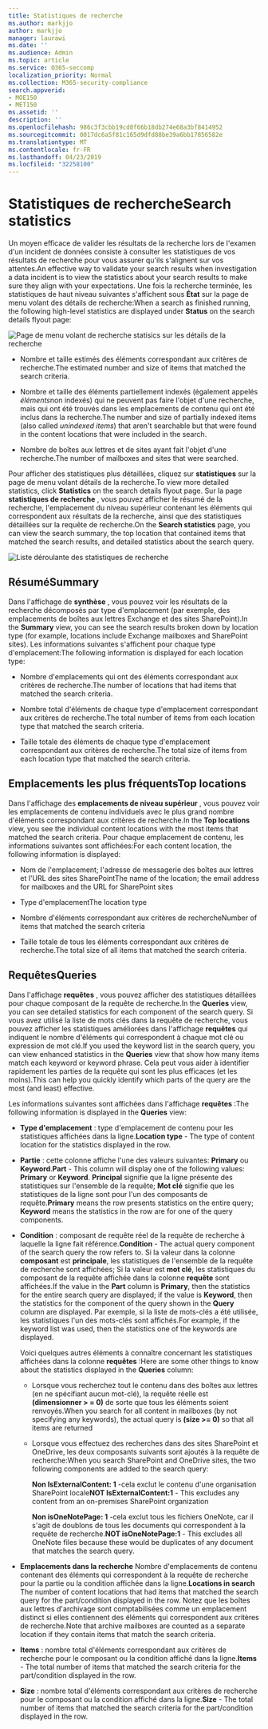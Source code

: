 ```yaml
---
title: Statistiques de recherche
ms.author: markjjo
author: markjjo
manager: laurawi
ms.date: ''
ms.audience: Admin
ms.topic: article
ms.service: O365-seccomp
localization_priority: Normal
ms.collection: M365-security-compliance
search.appverid:
- MOE150
- MET150
ms.assetid: ''
description: ''
ms.openlocfilehash: 986c3f3cbb19cd0f66b18db274e68a3bf8414952
ms.sourcegitcommit: 0017dc6a5f81c165d9dfd88be39a6bb17856582e
ms.translationtype: MT
ms.contentlocale: fr-FR
ms.lasthandoff: 04/23/2019
ms.locfileid: "32258100"
---
```

# <a name="search-statistics"></a><span data-ttu-id="125ec-102">Statistiques de recherche</span><span class="sxs-lookup"><span data-stu-id="125ec-102">Search statistics</span></span>

<span data-ttu-id="125ec-103">Un moyen efficace de valider les résultats de la recherche lors de l'examen d'un incident de données consiste à consulter les statistiques de vos résultats de recherche pour vous assurer qu'ils s'alignent sur vos attentes.</span><span class="sxs-lookup"><span data-stu-id="125ec-103">An effective way to validate your search results when investigation a data incident is to view the statistics about your search results to make sure they align with your expectations.</span></span> <span data-ttu-id="125ec-104">Une fois la recherche terminée, les statistiques de haut niveau suivantes s'affichent sous **État** sur la page de menu volant des détails de recherche:</span><span class="sxs-lookup"><span data-stu-id="125ec-104">When a search as finished running, the following high-level statistics are displayed under **Status** on the search details flyout page:</span></span>

![Page de menu volant de recherche statisics sur les détails de la recherche](../media/SearchDetailsFlyout.png)

- <span data-ttu-id="125ec-106">Nombre et taille estimés des éléments correspondant aux critères de recherche.</span><span class="sxs-lookup"><span data-stu-id="125ec-106">The estimated number and size of items that matched the search criteria.</span></span>

- <span data-ttu-id="125ec-107">Nombre et taille des éléments partiellement indexés (également appelés *éléments*non indexés) qui ne peuvent pas faire l'objet d'une recherche, mais qui ont été trouvés dans les emplacements de contenu qui ont été inclus dans la recherche.</span><span class="sxs-lookup"><span data-stu-id="125ec-107">The number and size of partially indexed items (also called *unindexed items*) that aren't searchable but that were found in the content locations that were included in the search.</span></span>

- <span data-ttu-id="125ec-108">Nombre de boîtes aux lettres et de sites ayant fait l'objet d'une recherche.</span><span class="sxs-lookup"><span data-stu-id="125ec-108">The number of mailboxes and sites that were searched.</span></span>

<span data-ttu-id="125ec-109">Pour afficher des statistiques plus détaillées, cliquez sur **statistiques** sur la page de menu volant détails de la recherche.</span><span class="sxs-lookup"><span data-stu-id="125ec-109">To view more detailed statistics, click **Statistics** on the search details flyout page.</span></span> <span data-ttu-id="125ec-110">Sur la page **statistiques de recherche** , vous pouvez afficher le résumé de la recherche, l'emplacement du niveau supérieur contenant les éléments qui correspondent aux résultats de la recherche, ainsi que des statistiques détaillées sur la requête de recherche.</span><span class="sxs-lookup"><span data-stu-id="125ec-110">On the **Search statistics** page, you can view the search summary, the top location that contained items that matched the search results, and detailed statistics about the search query.</span></span>

![Liste déroulante des statistiques de recherche](../media/SearchStatisticsDropDownList.png)

## <a name="summary"></a><span data-ttu-id="125ec-112">Résumé</span><span class="sxs-lookup"><span data-stu-id="125ec-112">Summary</span></span>

<span data-ttu-id="125ec-113">Dans l'affichage de **synthèse** , vous pouvez voir les résultats de la recherche décomposés par type d'emplacement (par exemple, des emplacements de boîtes aux lettres Exchange et des sites SharePoint).</span><span class="sxs-lookup"><span data-stu-id="125ec-113">In the **Summary** view, you can see the search results broken down by location type (for example, locations include Exchange mailboxes and SharePoint sites).</span></span> <span data-ttu-id="125ec-114">Les informations suivantes s'affichent pour chaque type d'emplacement:</span><span class="sxs-lookup"><span data-stu-id="125ec-114">The following information is displayed for each location type:</span></span>

- <span data-ttu-id="125ec-115">Nombre d'emplacements qui ont des éléments correspondant aux critères de recherche.</span><span class="sxs-lookup"><span data-stu-id="125ec-115">The number of locations that had items that matched the search criteria.</span></span>

- <span data-ttu-id="125ec-116">Nombre total d'éléments de chaque type d'emplacement correspondant aux critères de recherche.</span><span class="sxs-lookup"><span data-stu-id="125ec-116">The total number of items from each location type that matched the search criteria.</span></span>

- <span data-ttu-id="125ec-117">Taille totale des éléments de chaque type d'emplacement correspondant aux critères de recherche.</span><span class="sxs-lookup"><span data-stu-id="125ec-117">The total size of items from each location type that matched the search criteria.</span></span>

## <a name="top-locations"></a><span data-ttu-id="125ec-118">Emplacements les plus fréquents</span><span class="sxs-lookup"><span data-stu-id="125ec-118">Top locations</span></span>

<span data-ttu-id="125ec-119">Dans l'affichage des **emplacements de niveau supérieur** , vous pouvez voir les emplacements de contenu individuels avec le plus grand nombre d'éléments correspondant aux critères de recherche.</span><span class="sxs-lookup"><span data-stu-id="125ec-119">In the **Top locations** view, you see the individual content locations with the most items that matched the search criteria.</span></span> <span data-ttu-id="125ec-120">Pour chaque emplacement de contenu, les informations suivantes sont affichées:</span><span class="sxs-lookup"><span data-stu-id="125ec-120">For each content location, the following information is displayed:</span></span>

- <span data-ttu-id="125ec-121">Nom de l'emplacement; l'adresse de messagerie des boîtes aux lettres et l'URL des sites SharePoint</span><span class="sxs-lookup"><span data-stu-id="125ec-121">The name of the location; the email address for mailboxes and the URL for SharePoint sites</span></span>

- <span data-ttu-id="125ec-122">Type d'emplacement</span><span class="sxs-lookup"><span data-stu-id="125ec-122">The location type</span></span>

- <span data-ttu-id="125ec-123">Nombre d'éléments correspondant aux critères de recherche</span><span class="sxs-lookup"><span data-stu-id="125ec-123">Number of items that matched the search criteria</span></span>

- <span data-ttu-id="125ec-124">Taille totale de tous les éléments correspondant aux critères de recherche.</span><span class="sxs-lookup"><span data-stu-id="125ec-124">The total size of all items that matched the search criteria.</span></span>

## <a name="queries"></a><span data-ttu-id="125ec-125">Requêtes</span><span class="sxs-lookup"><span data-stu-id="125ec-125">Queries</span></span>

<span data-ttu-id="125ec-126">Dans l'affichage **requêtes** , vous pouvez afficher des statistiques détaillées pour chaque composant de la requête de recherche.</span><span class="sxs-lookup"><span data-stu-id="125ec-126">In the **Queries** view, you can see detailed statistics for each component of the search query.</span></span> <span data-ttu-id="125ec-127">Si vous avez utilisé la liste de mots clés dans la requête de recherche, vous pouvez afficher les statistiques améliorées dans l'affichage **requêtes** qui indiquent le nombre d'éléments qui correspondent à chaque mot clé ou expression de mot clé.</span><span class="sxs-lookup"><span data-stu-id="125ec-127">If you used the keyword list in the search query, you can view enhanced statistics in the **Queries** view  that show how many items match each keyword or keyword phrase.</span></span> <span data-ttu-id="125ec-128">Cela peut vous aider à identifier rapidement les parties de la requête qui sont les plus efficaces (et les moins).</span><span class="sxs-lookup"><span data-stu-id="125ec-128">This can help you quickly identify which parts of the query are the most (and least) effective.</span></span> 

<span data-ttu-id="125ec-129">Les informations suivantes sont affichées dans l'affichage **requêtes** :</span><span class="sxs-lookup"><span data-stu-id="125ec-129">The following information is displayed in the **Queries** view:</span></span>

 - <span data-ttu-id="125ec-130">**Type d'emplacement** : type d'emplacement de contenu pour les statistiques affichées dans la ligne.</span><span class="sxs-lookup"><span data-stu-id="125ec-130">**Location type** - The type of content location for the statistics displayed in the row.</span></span>

- <span data-ttu-id="125ec-131">**Partie** : cette colonne affiche l'une des valeurs suivantes: **Primary** ou **Keyword**.</span><span class="sxs-lookup"><span data-stu-id="125ec-131">**Part** - This column will display one of the following values: **Primary** or **Keyword**.</span></span> <span data-ttu-id="125ec-132">**Principal** signifie que la ligne présente des statistiques sur l'ensemble de la requête; **Mot clé** signifie que les statistiques de la ligne sont pour l'un des composants de requête.</span><span class="sxs-lookup"><span data-stu-id="125ec-132">**Primary** means the row presents statistics on the entire query; **Keyword** means the statistics in the row are for one of the query components.</span></span>

- <span data-ttu-id="125ec-133">**Condition** : composant de requête réel de la requête de recherche à laquelle la ligne fait référence.</span><span class="sxs-lookup"><span data-stu-id="125ec-133">**Condition** - The actual query component of the search query the row refers to.</span></span> <span data-ttu-id="125ec-134">Si la valeur dans la colonne **composant** est **principale**, les statistiques de l'ensemble de la requête de recherche sont affichées; Si la valeur est **mot clé**, les statistiques du composant de la requête affichée dans la colonne **requête** sont affichées.</span><span class="sxs-lookup"><span data-stu-id="125ec-134">If the value in the **Part** column is **Primary**, then the statistics for the entire search query are displayed; if the value is **Keyword**, then the statistics for the component of the query shown in the **Query** column are displayed.</span></span> <span data-ttu-id="125ec-135">Par exemple, si la liste de mots-clés a été utilisée, les statistiques l'un des mots-clés sont affichés.</span><span class="sxs-lookup"><span data-stu-id="125ec-135">For example, if the keyword list was used, then the statistics one of the keywords are displayed.</span></span>

  <span data-ttu-id="125ec-136">Voici quelques autres éléments à connaître concernant les statistiques affichées dans la colonne **requêtes** :</span><span class="sxs-lookup"><span data-stu-id="125ec-136">Here are some other things to know about the statistics displayed in the **Queries** column:</span></span>
  
  - <span data-ttu-id="125ec-137">Lorsque vous recherchez tout le contenu dans des boîtes aux lettres (en ne spécifiant aucun mot-clé), la requête réelle est **(dimensionner > = 0)** de sorte que tous les éléments soient renvoyés.</span><span class="sxs-lookup"><span data-stu-id="125ec-137">When you search for all content in mailboxes (by not specifying any keywords), the actual query is **(size >= 0)** so that all items are returned</span></span>
  
  - <span data-ttu-id="125ec-138">Lorsque vous effectuez des recherches dans des sites SharePoint et OneDrive, les deux composants suivants sont ajoutés à la requête de recherche:</span><span class="sxs-lookup"><span data-stu-id="125ec-138">When you search SharePoint and OneDrive sites, the two following components are added to the search query:</span></span>
    
    <span data-ttu-id="125ec-139">**Non IsExternalContent: 1** -cela exclut le contenu d'une organisation SharePoint locale</span><span class="sxs-lookup"><span data-stu-id="125ec-139">**NOT IsExternalContent:1** - This excludes any content from an on-premises SharePoint organization</span></span>
    
    <span data-ttu-id="125ec-140">**Non isOneNotePage: 1** -cela exclut tous les fichiers OneNote, car il s'agit de doublons de tous les documents qui correspondent à la requête de recherche.</span><span class="sxs-lookup"><span data-stu-id="125ec-140">**NOT isOneNotePage:1** - This excludes all OneNote files because these would be duplicates of any document that matches the search query.</span></span>

- <span data-ttu-id="125ec-141">**Emplacements dans la recherche** Nombre d'emplacements de contenu contenant des éléments qui correspondent à la requête de recherche pour la partie ou la condition affichée dans la ligne.</span><span class="sxs-lookup"><span data-stu-id="125ec-141">**Locations in search** The number of content locations that had items that matched the search query for the part/condition displayed in the row.</span></span> <span data-ttu-id="125ec-142">Notez que les boîtes aux lettres d'archivage sont comptabilisées comme un emplacement distinct si elles contiennent des éléments qui correspondent aux critères de recherche.</span><span class="sxs-lookup"><span data-stu-id="125ec-142">Note that archive mailboxes are counted as a separate location if they contain items that match the search criteria.</span></span>

- <span data-ttu-id="125ec-143">**Items** : nombre total d'éléments correspondant aux critères de recherche pour le composant ou la condition affiché dans la ligne.</span><span class="sxs-lookup"><span data-stu-id="125ec-143">**Items** - The total number of items that matched the search criteria for the part/condition displayed in the row.</span></span>

- <span data-ttu-id="125ec-144">**Size** : nombre total d'éléments correspondant aux critères de recherche pour le composant ou la condition affiché dans la ligne.</span><span class="sxs-lookup"><span data-stu-id="125ec-144">**Size** - The total number of items that matched the search criteria for the part/condition displayed in the row.</span></span>